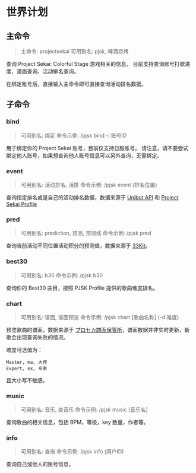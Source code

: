 # 世界计划

## 主命令
> 主命令: projectsekai
> 可用别名: pjsk, 啤酒烧烤

查询 Project Sekai: Colorful Stage 游戏相关的信息。
目前支持查询账号打歌进度、谱面查询、活动排名查询。

在绑定账号后，直接输入主命令即可直接查询活动排名数据。

## 子命令
### bind
> 可用别名: 绑定
> 命令示例: /pjsk bind -i 账号ID

用于绑定你的 Project Sekai 账号，目前仅支持日服账号。
请注意，请不要尝试绑定他人账号，如果想查询他人账号信息可以另外查询，无需绑定。

### event
> 可用别名: 活动排名, 活排
> 命令示例: /pjsk event (排名位置)

查询指定排名或是自己的活动排名数据，数据来源于 [Unibot API](https://docs.unipjsk.com/) 和 [Project Sekai Profile](https://profile.pjsekai.moe/)

### pred
> 可用别名: prediction, 预测, 预测线
> 命令示例: /pjsk pred

查询当前活动不同位置活动积分的预测值，数据来源于 [33Kit](https://3-3.dev/)。

### best30
> 可用别名: b30
> 命令示例: /pjsk b30

查询你的 Best30 曲目，按照 PJSK Profile 提供的歌曲难度排名。

### chart
> 可用别名: 谱面, 谱面预览
> 命令示例: /pjsk chart [歌曲名称] (-d 难度)

预览歌曲的谱面，数据来源于 [プロセカ譜面保管所](https://sdvx.in/prsk.html)，谱面数据并非实时更新，新歌会出现查询失败的情况。

难度可选值为：
```text
Master, ma, 大师
Expert, ex, 专家
```
且大小写不敏感。

### music
> 可用别名: 音乐, 查音乐
> 命令示例: /pjsk music [音乐名]

查询歌曲的相关信息，包括 BPM，等级，key 数量，作者等。

### info
> 可用别名: 查询
> 命令示例: /pjsk info (用户ID)

查询自己或他人的账号信息。

